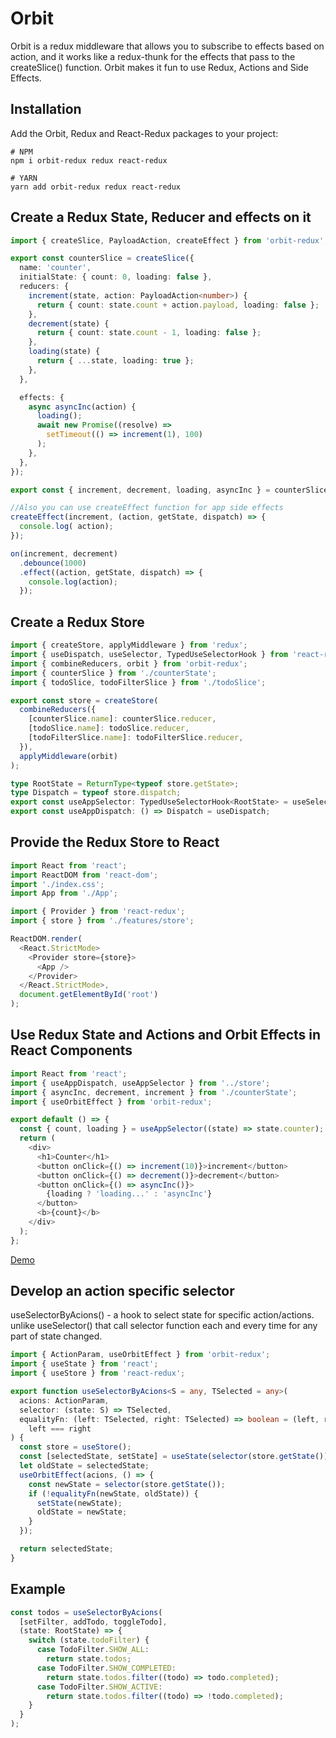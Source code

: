 # Orbit

Orbit is a redux middleware that allows you to subscribe to effects based on action, and it works like a redux-thunk for the effects that pass to the createSlice() function. Orbit makes it fun to use Redux, Actions and Side Effects.

## Installation

Add the Orbit, Redux and React-Redux packages to your project:

```
# NPM
npm i orbit-redux redux react-redux
```

```
# YARN
yarn add orbit-redux redux react-redux
```

## Create a Redux State, Reducer and effects on it

```ts
import { createSlice, PayloadAction, createEffect } from 'orbit-redux';

export const counterSlice = createSlice({
  name: 'counter',
  initialState: { count: 0, loading: false },
  reducers: {
    increment(state, action: PayloadAction<number>) {
      return { count: state.count + action.payload, loading: false };
    },
    decrement(state) {
      return { count: state.count - 1, loading: false };
    },
    loading(state) {
      return { ...state, loading: true };
    },
  },

  effects: {
    async asyncInc(action) {
      loading();
      await new Promise((resolve) =>
        setTimeout(() => increment(1), 100)
      );
    },
  },
});

export const { increment, decrement, loading, asyncInc } = counterSlice.actions;

//Also you can use createEffect function for app side effects
createEffect(increment, (action, getState, dispatch) => {
  console.log( action);
});

on(increment, decrement)
  .debounce(1000)
  .effect((action, getState, dispatch) => {
    console.log(action);
  });
```

## Create a Redux Store

```ts
import { createStore, applyMiddleware } from 'redux';
import { useDispatch, useSelector, TypedUseSelectorHook } from 'react-redux';
import { combineReducers, orbit } from 'orbit-redux';
import { counterSlice } from './counterState';
import { todoSlice, todoFilterSlice } from './todoSlice';

export const store = createStore(
  combineReducers({
    [counterSlice.name]: counterSlice.reducer,
    [todoSlice.name]: todoSlice.reducer,
    [todoFilterSlice.name]: todoFilterSlice.reducer,
  }),
  applyMiddleware(orbit)
);

type RootState = ReturnType<typeof store.getState>;
type Dispatch = typeof store.dispatch;
export const useAppSelector: TypedUseSelectorHook<RootState> = useSelector;
export const useAppDispatch: () => Dispatch = useDispatch;
```

## Provide the Redux Store to React

```ts
import React from 'react';
import ReactDOM from 'react-dom';
import './index.css';
import App from './App';

import { Provider } from 'react-redux';
import { store } from './features/store';

ReactDOM.render(
  <React.StrictMode>
    <Provider store={store}>
      <App />
    </Provider>
  </React.StrictMode>,
  document.getElementById('root')
);
```

## Use Redux State and Actions and Orbit Effects in React Components

```ts
import React from 'react';
import { useAppDispatch, useAppSelector } from '../store';
import { asyncInc, decrement, increment } from './counterState';
import { useOrbitEffect } from 'orbit-redux';

export default () => {
  const { count, loading } = useAppSelector((state) => state.counter);
  return (
    <div>
      <h1>Counter</h1>
      <button onClick={() => increment(10)}>increment</button>
      <button onClick={() => decrement()}>decrement</button>
      <button onClick={() => asyncInc()}>
        {loading ? 'loading...' : 'asyncInc'}
      </button>
      <b>{count}</b>
    </div>
  );
};
```

[Demo](https://stackblitz.com/edit/orbit-demo-1?file=index.tsx)

## Develop an action specific selector

useSelectorByAcions() - a hook to select state for specific action/actions. unlike useSelector() that call selector function each and every time for any part of state changed.

```ts
import { ActionParam, useOrbitEffect } from 'orbit-redux';
import { useState } from 'react';
import { useStore } from 'react-redux';

export function useSelectorByAcions<S = any, TSelected = any>(
  acions: ActionParam,
  selector: (state: S) => TSelected,
  equalityFn: (left: TSelected, right: TSelected) => boolean = (left, right) =>
    left === right
) {
  const store = useStore();
  const [selectedState, setState] = useState(selector(store.getState()));
  let oldState = selectedState;
  useOrbitEffect(acions, () => {
    const newState = selector(store.getState());
    if (!equalityFn(newState, oldState)) {
      setState(newState);
      oldState = newState;
    }
  });

  return selectedState;
}
```

## Example

```ts
const todos = useSelectorByAcions(
  [setFilter, addTodo, toggleTodo],
  (state: RootState) => {
    switch (state.todoFilter) {
      case TodoFilter.SHOW_ALL:
        return state.todos;
      case TodoFilter.SHOW_COMPLETED:
        return state.todos.filter((todo) => todo.completed);
      case TodoFilter.SHOW_ACTIVE:
        return state.todos.filter((todo) => !todo.completed);
    }
  }
);
```
